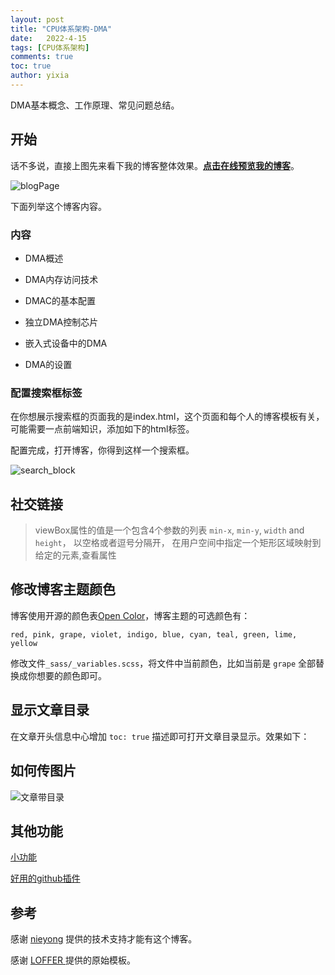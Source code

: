 ```yaml
---
layout: post
title: "CPU体系架构-DMA"
date:   2022-4-15
tags: [CPU体系架构]
comments: true
toc: true
author: yixia
---
```


DMA基本概念、工作原理、常见问题总结。

<!-- more -->

## 开始

话不多说，直接上图先来看下我的博客整体效果。[**点击在线预览我的博客**]( https://yixia713.github.io/)。

![blogPage](https://raw.githubusercontent.com/lemonchann/lemonchann.github.io/master/images/2019-11-22-create_blog_with_github_pages/blogPage.png)



下面列举这个博客内容。

### 内容

- DMA概述

- DMA内存访问技术

- DMAC的基本配置

- 独立DMA控制芯片

- 嵌入式设备中的DMA

- DMA的设置


### 配置搜索框标签

在你想展示搜索框的页面我的是index.html，这个页面和每个人的博客模板有关，可能需要一点前端知识，添加如下的html标签。


配置完成，打开博客，你得到这样一个搜索框。

![search_block](https://raw.githubusercontent.com/lemonchann/lemonchann.github.io/master/images/2019-11-22-create_blog_with_github_pages/search_block.png)




## 社交链接


> viewBox属性的值是一个包含4个参数的列表 `min-x`, `min-y`, `width` and `height`， 以空格或者逗号分隔开， 在用户空间中指定一个矩形区域映射到给定的元素,查看属性 


## 修改博客主题颜色

博客使用开源的颜色表[Open Color](https://yeun.github.io/open-color/)，博客主题的可选颜色有：

`red, pink, grape, violet, indigo, blue, cyan, teal, green, lime, yellow`

修改文件`_sass/_variables.scss`，将文件中当前颜色，比如当前是 `grape` 全部替换成你想要的颜色即可。

## 显示文章目录

在文章开头信息中心增加 `toc: true` 描述即可打开文章目录显示。效果如下：



## 如何传图片
![文章带目录](https://i.loli.net/2020/07/12/TFlRj3kBdpocY9K.png)


## 其他功能

[小功能](https://blog.csdn.net/ds19991999/article/details/81293467)

[好用的github插件](https://blog.csdn.net/u012702547/article/details/100533763)




## 参考

感谢 [nieyong](https://nieyong.github.io/wiki_cpu/CPU%E4%BD%93%E7%B3%BB%E6%9E%B6%E6%9E%84-DMA.html) 提供的技术支持才能有这个博客。

感谢 [LOFFER ](https://fromendworld.github.io/LOFFER/document/)提供的原始模板。
